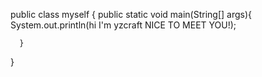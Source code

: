public class myself {
      public static void main(String[] args){
            System.out.println(hi I'm yzcraft NICE TO MEET YOU!);

      }
}
